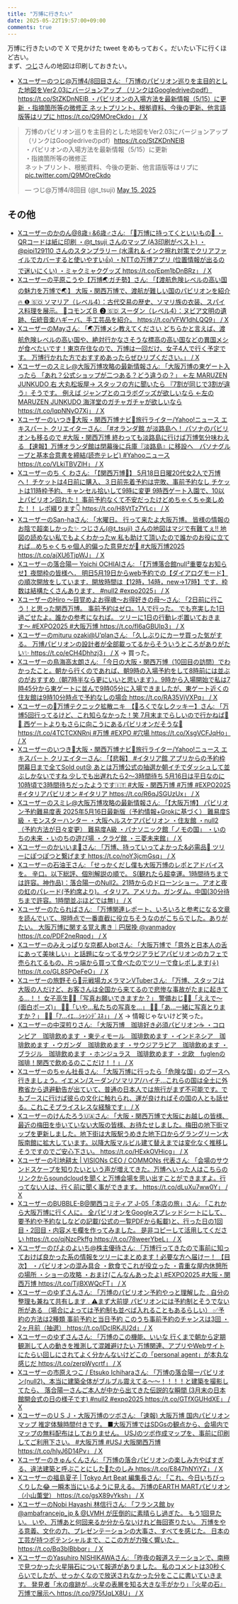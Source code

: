 ```yaml
---
title: "万博に行きたい"
date: 2025-05-22T19:57:00+09:00
comments: true
---
```


万博に行きたいので X で見かけた tweet をめもっておく。だいたい下に行くほど古い。  
まず、[つじ](https://x.com/t_tsuji)さんの地図は印刷しておきたい。

- [Xユーザーのつじ@万博4/8回目さん: 「万博のパビリオン巡りを主目的とした地図をVer2.03にバージョンアップ （リンクはGoogledriveのpdf） https://t.co/StZKDnNElB ・パビリオンの入場方法を最新情報（5/15）に更新 ・指摘箇所等の微修正 ネットプリント、根拠資料、今後の更新、他言語版等はリプに https://t.co/Q9MOreCkdo」 / X](https://x.com/t_tsuji/status/1923009219059384422)

<blockquote class="twitter-tweet"><p lang="ja" dir="ltr">万博のパビリオン巡りを主目的とした地図をVer2.03にバージョンアップ<br>（リンクはGoogledriveのpdf）<a href="https://t.co/StZKDnNElB">https://t.co/StZKDnNElB</a><br>・パビリオンの入場方法を最新情報（5/15）に更新<br>・指摘箇所等の微修正<br>ネットプリント、根拠資料、今後の更新、他言語版等はリプに <a href="https://t.co/Q9MOreCkdo">pic.twitter.com/Q9MOreCkdo</a></p>&mdash; つじ@万博4/8回目 (@t_tsuji) <a href="https://twitter.com/t_tsuji/status/1923009219059384422?ref_src=twsrc%5Etfw">May 15, 2025</a></blockquote> <script async src="https://platform.twitter.com/widgets.js" charset="utf-8"></script>


## その他

- [Xユーザーのかのん@8歳♀&6歳♂さん: 「🔵万博に持ってくといいもの🔴 ・QRコードは紙に印刷 ・@t_tsuji さんのマップ (A3印刷がベスト) ・@pipi129110 さんのスタンプラリー (水濡れ＆インク擦れ対策でクリアファイルでカバーすると使いやすい👍) ・NTTの万博アプリ (位置情報が出るので迷いにくい) ・ミャクミャクグッズ https://t.co/Epm1bDnBRz」 / X](https://x.com/kanon_ikuji/status/1925171711470960832)
- [Xユーザーの平原こうや【万博🌏ガチ勢】さん: 「【渡航危険レベルの高い国の魅力を万博で🌏】 大阪・関西万博で、渡航が難しい国のパビリオンを紹介🔥 ❶ 🇸🇴 ソマリア（レベル4）：古代交易の歴史、ソマリ族の衣装、スパイス料理を展示。 📍コモンズＢ ❷ 🇸🇩 スーダン（レベル4）：ヌビア文明の遺跡、伝統音楽ハギーバ、手工芸品を紹介。 https://t.co/VFW1dhLQQ9」 / X](https://x.com/HIRAHARAKOUYA/status/1919146265654579442)
- [XユーザーのMayさん: 「🌏万博メシ教えてください どちらかと言えば、渡航危険レベルの高い国や、絶対行かなさそうな標高の高い国などの異国メシが食べたいです！東京在住なので、万博は一回だけ、女子4人で行く予定です。 万博行かれた方でおすすめあったらぜひリプください。」 / X](https://x.com/cgt_may/status/1925201562433102317)
- [Xユーザーのスミレ@大阪万博攻略の最新情報さん: 「大阪万博の東ゲート入ったら 「あれ？公式ショップが二つある？どう違うの？」 ←左 MARUZEN JUNKUDO 右 大丸松坂屋→ スタッフの方に聞いたら 『7割が同じで3割が違う』そうです。 例えば ジャンプとのコラボグッズが欲しいなら ←左のMARUZEN JUNKUDO 海洋堂のガチャガチャが欲しいなら https://t.co/lqpNNyO7Xj」 / X](https://x.com/sumire_setuyaku/status/1925024247560470712)
- [Xユーザーのいつき🌈大阪・関西万博ナビ📣旅行ライター/Yahoo!ニュース エキスパート クリエイターさん: 「#オランダ館 が淡路島へ！ パソナのパビリオンも移るので #大阪・関西万博 終わっても淡路島に行けば万博気分味わえる 【速報】万博オランダ館は閉幕後に兵庫『淡路島』に移設へ　パソナグループと基本合意書を締結(読売テレビ) #Yahooニュース https://t.co/VLkiTBVZlH」 / X](https://x.com/n_itsuki/status/1924734735320031272)
- [Xユーザーのち く わさん: 「【関西万博📝】 5月18日日曜20代女2人で万博へ！ チケットは4日前に購入、３日前先着予約は完敗、事前予約なし チケットは11時枠予約、キャンセル拾いして9時に変更 9時西ゲート入園で、10以上パビリオン回れた！ 事前予約なくて不安だったけどめちゃくちゃ楽しめた！！ レポ綴ります👇 https://t.co/H8VtTz7YLc」 / X](https://x.com/chp_919/status/1924461215025381496)
- [XユーザーのSan-haさん: 「水曜日。 行って来たよ大阪万博。 皆様の情報のお陰で超楽しかった✨ つじさん(@t_tsuji) さんの地図はマジで有難てぇ!! 地図の読めない私でもよくわかったw 私も助けて頂いたので誰かのお役に立てれば…めちゃくちゃ個人的偏った意見だが🤣 #大阪万博2025 https://t.co/ajXU6TjpWJ」 / X](https://x.com/Sangha36147580/status/1924154998692495525)
- [Xユーザーの落合陽一 Yoichi OCHIAIさん: 「【万博落合館null²重要なお知らせ】夜間枠の皆様へ． 明日5月19日からweb予約での【ダイアログモード】の順次開放をしています．開放時間は【12時，14時，new→17時】です．枠数は結構たくさんあります． #null2 #expo2025」 / X](https://x.com/ochyai/status/1924034222723133713)
- [XユーザーのHiro 〜目覚めよお得魂〜お得好きの母〜さん: 「2日前に行こう！と思った関西万博。 事前予約はゼロ。1人で行った。 でも充実した1日過ごせたよ。誰かの参考になれば。 ツリーに1日の行動レポ置いておきます〜 #EXPO2025 #大阪万博 https://t.co/fI6aGBUIp3」 / X](https://x.com/STARS_STRIPES_5/status/1923997751823696271)
- [Xユーザーのmituru ozaki@U’planさん: 「久しぶりにカーサ買った気がする。 万博パビリオンの設計者が全部載ってるからそういうところがありがたい✨ https://t.co/eCH4Dhhzj3」 / X](https://x.com/mituru0622/status/1923976237191659848) → 買った。
- [Xユーザーの鳥海高太朗さん: 「今日の大阪・関西万博（10回目の訪問）でわかったこと。朝から行くのであれば、朝9時の入場予約をして8時前には並ぶのがおすすめ（朝7時半なら更にいいと思います）。9時から入場開始で私は7時45分から東ゲートに並んで9時05分に入場できましたが、東ゲート近くの住友館は9時10分時点で予約なしの場合 https://t.co/RA35VjVXPq」 / X](https://x.com/toriumikotaro/status/1923948158222266640)
- [Xユーザーの🏁万博テクニック拡散ニキ　【🍪ろくでなしクッキー】さん: 「万博5回行ってるけど、これ知らなかった！笑 7月末までらしいので行かねば🤔🤔 西ゲートよりもさらに向こうにあるパビリオンだそうな👀 https://t.co/4TCTCXNRnj #万博 #EXPO #穴場 https://t.co/XsgVCFJqHo」 / X](https://x.com/nayamerukabu/status/1923887033015205968)
- [Xユーザーのいつき🌈大阪・関西万博ナビ📣旅行ライター/Yahoo!ニュース エキスパート クリエイターさん: 「【悲報】 #イタリア館 アプリからの予約枠 閉幕日まで全てSold out😢 あとは万博公式の抽選か朝イチでダッシュして並ぶしかないですね 少しでも出遅れたら2〜3時間待ち 5月16日は平日なのに10時頃で3時間待ちだったようです🇮🇹 #大阪・関西万博 #万博 #EXPO2025 #イタリアパビリオン #イタリア https://t.co/R6qJSGUzUx」 / X](https://x.com/n_itsuki/status/1923316741469270034)
- [Xユーザーのスミレ@大阪万博攻略の最新情報さん: 「【大阪万博】 パビリオン予約難易度表 2025年5月16日最新版（予約情報+Grokに基づく） 難易度S級 ・モンスターハンター ・大阪ヘルスケアパビリオン ・住友館 ・null2（予約方法が日々変更） 難易度A級 ・パナソニック館「ノモの国」 ・いのちの未来 ・いのちの遊び場 ・クラゲ館 ・三菱未来館」 / X](https://x.com/sumire_setuyaku/status/1923141968127025361)
- [Xユーザーのかいいま🤗さん: 「万博、持っていってよかった&amp;必需品🎪 ツリーにぽつぽつと繋げます https://t.co/noY3jcmGsq」 / X](https://x.com/piyopiyobiyou/status/1920634212777885978)
- [Xユーザーの石油王さん: 「せっかくだし僕も大阪万博のレポとアドバイスを。 辛口。以下総評、個別解説の順で。 S(観れたら超幸運。1時間待ちまでは許容。神作品)：落合陽一のNull2。21時からのドローンショー。アオと夜の虹のパレード(予約席より)。イタリア。アメリカ。ガンダム。中国(30分待ちまで許容。1時間並ぶほどでは無)」 / X](https://x.com/BKNoil/status/1919951563742658757)
- [Xユーザーのたらればさん: 「万博関連レポート、いろいろと参考になる文章を読んでいて、現時点で一番直截に役立ちそうなのがこちらでした。ありがたい。 大阪万博に関する覚え書き｜円居挽 @vanmadoy https://t.co/PDF2neRqod」 / X](https://x.com/tarareba722/status/1919604282527252713)
- [Xユーザーのみえっぱりな京都人botさん: 「大阪万博で「意外と日本人の舌にあって美味しい」と話題になってるサウジアラビアパビリオンのカフェで売られてるもの、片っ端から買って食べたのでツリーで食レポします(↓) https://t.co/GL8SPOeFeO」 / X](https://x.com/kyoutojin_bot/status/1918243150986133750)
- [Xユーザーの旅野そら🤍元戦場カメラマンVTuberさん: 「万博、スタッフは大阪の人だけど、お客さんは全国から来てるので悲惨な事故がたまに起きてる…！！ 女子高生👩🏻「写真お願いできますか？」 警備おじ👮‍♂️「ええで～(面白ポーズ)」 👩🏻「いや…私たちの写真を…」 👩🏻「あ…一緒に写真とりますか？」 👮‍♂️「ｱ…ｲｴ…ｼｬｼﾝﾃﾞｽﾈ」」 / X](https://x.com/tabino_sora__/status/1914843443706405143) → 情報じゃないけど笑った。
- [Xユーザーの中深煎りさん: 「大阪万博　珈琲好き必須パビリオン☕️ ・コロンビア　珈琲飲めます ・東ティモール　珈琲飲めます ・インドネシア　珈琲飲めます ・ウガンダ　珈琲飲めます ・サウジアラビア　珈琲飲めます ・ブラジル　珈琲飲めます ・ホンジュラス　珈琲飲めます ・北欧　fuglenの珈琲！関西で飲めるのここだけ！！」 / X](https://x.com/mono_coffee/status/1914219490256338962)
- [Xユーザーのちゃん社長さん: 「大阪万博に行ったら「危険な国」のブースへ行きましょう。イエメン/スーダン/ソマリア/ハイチ…これらの国は全土に外務省から退避勧告が出ていて、普通の日本人では旅行がまず不可能です。でもブースに行けば彼らの文化に触れられ、運が良ければその国の人とも話せる。これこそプライスレスな経験です」 / X](https://x.com/Malaysiachansan/status/1913725823993147786)
- [Xユーザーのけんたろう🇺🇦さん: 「大阪・関西万博で大阪にお越しの皆様、最近の梅田を歩いていない大阪の皆様、お待たせしました。梅田の地下街マップを更新しました。地下街は大阪駅うめきた地下口からグラングリーン大阪南館に拡大しています。以降大阪マルビル建て替えまでは変化なく推移しそうですのでご安心下さい。 https://t.co/HExkOVHicg」 / X](https://x.com/ken_ta_rou/status/1912849885302337972)
- [Xユーザーの引地耕太 | VISIONs CEO / COMMONs 代表さん: 「会場のサウンドスケープを知りたいという声が増えてきた。万博へいった人はこちらのリンクからsoundcloudを聞くと万博会場を思い出すことができますよ。行ってない人は、行く前に聞く事ができます。 https://t.co/dLuXu7ww0Y」 / X](https://x.com/kouta_hikichi/status/1912530780871643602)
- [XユーザーのBUBBLE-B@関西コミティア J-05「本店の旅」さん: 「これから大阪万博に行く人に。 全パビリオンをGoogleスプレッドシートにして、要予約や予約なしなどの記載(公式の一覧PDFから転載)と、行った日の1回目・2回目・内容メモ欄を作ってみました。 是非コピーして活用してください https://t.co/qjNzcPkffg https://t.co/78weerYbeL」 / X](https://x.com/BUBBLE_B/status/1912458868472635620)
- [Xユーザーのぴよのよいち@株主優待さん: 「万博行ってきたので事前に知っておけば良かった系の情報をツリーにまとめます！必要な方へ届けー！ 【目次】 ・パビリオンの混み具合 ・飲食でこれが役立った ・貴重な屋内休憩所の場所 ・ショーの攻略 ・おまけ(こんなんあったよ) #EXPO2025 #大阪・関西万博 https://t.co/TjlBXWQcFT」 / X](https://x.com/piyono41/status/1912448072195461584)
- [Xユーザーのゆずさんさん: 「万博のパビリオン予約やっと理解した . 自分の整理も兼ねて共有します . ⚠️まず大前提 パビリオンには予約制とそうでない所がある （場合によっては予約制も並べば入れることもあるらしい） ✅予約の方法は2種類 事前予約と当日予約 このうち事前予約のチャンスは3回 ・2ヶ月前（抽選） https://t.co/lDcIRKJU2d」 / X](https://x.com/yz_disney/status/1911278306890318074)
- [Xユーザーのゆずさんさん: 「万博のこの機能、いいな 行くまで朝から定期観測して人の動きを推測して混雑避けたい 万博関連、アプリやWebサイトにたらい回しにされてよく分かんないけどこの「personal agent」が本丸な感じだ https://t.co/zerpWycrtf」 / X](https://x.com/yz_disney/status/1911269415687168462)
- [Xユーザーの市原えつこ / Etsuko Ichiharaさん: 「万博の落合陽一パビリオン(null2)、本当に建築全体がブルブル震えてる〜〜！！！！と建築を撮影してたら、 落合陽一さんご本人が中から出てきた伝説的な瞬間 (3月末の日本館開会式の日の様子です) #null2 #expo2025 https://t.co/GTfXGUHdXE」 / X](https://x.com/etsuko_ichihara/status/1911027683150205255)
- [XユーザーのＵＳＪ・大阪万博のツボさん: 「速報) 大阪万博 国内パビリオンマップ 推定体験時間付きです。 ■大阪万博ではSDGsの観点から、会場内でマップの無料配布はしておりません。 USJのツボ作成マップを、事前に印刷してご利用下さい。 #大阪万博 #USJ 大阪関西万博 https://t.co/hlyJ6D14Pv」 / X](https://x.com/usj1/status/1910899687386964420)
- [Xユーザーのきゅんくんさん: 「万博の落合パビリオンの楽しみ方やばすぎる、違法建築と呼ぶことにした🫠たのしみ https://t.co/E847hNYiYZ」 / X](https://x.com/kyun_kun/status/1910610564382175447)
- [Xユーザーの福島夏子 | Tokyo Art Beat 編集長さん: 「これ、今日いちびっくりした😂 一瞬本当にいるように見える。 万博のEARTH MARTパビリオン（小山薫堂） https://t.co/gsX89vYksh」 / X](https://x.com/fukushima_n/status/1909897440490393643)
- [XユーザーのNobi Hayashi 林信行さん: 「フランス館 by @ambafrancejp_jp &amp; @LVMH が圧倒的に素晴らし過ぎた。 もう1回見たい。 いや、万博あと何回来るか分からないけれど毎回寄りたい。 万博をやる意義、文化の力、プレゼンテーションの大事さ、すべてを感じた。 日本の工芸が持つポテンシャルまで、ここの方が力強く響いた。 https://t.co/Bq3blBbbqr」 / X](https://x.com/nobi/status/1909875004424302836)
- [XユーザーのYasuhiro NISHIKAWAさん: 「昨夜の報道ステーションで、南極で見つかった火星隕石について報道がありました。 私のコメントは30秒くらいでしたが、せっかくなので放送されなかった分をここに書いていきます。 発見者「水の痕跡が…火星の表層を知る大きな手がかり」『火星の石』万博で展示へ https://t.co/975fJqLX8U」 / X](https://x.com/y_nishika/status/1836387082123804915)

